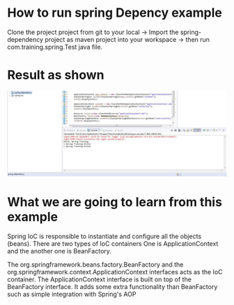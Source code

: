 # How to run spring Depency example
Clone the project project from git to your local -> Import the spring-dependency project as maven project into your workspace -> then run com.training.spring.Test java file.
# Result as shown
![](https://github.com/techbhaskar/Spring-with-Spring-Boot/blob/master/spring-dependency/spring-dependency-res.JPG)

# What we are going to learn from this example

Spring IoC is responsible to instantiate and configure all the objects (beans).
There are two types of IoC containers
	One is ApplicationContext and the another one is BeanFactory.

The org.springframework.beans.factory.BeanFactory and the  org.springframework.context.ApplicationContext interfaces acts as the IoC container. The ApplicationContext interface is built on top of the BeanFactory interface.  It adds some extra functionality than  BeanFactory such as simple integration  with Spring's AOP
